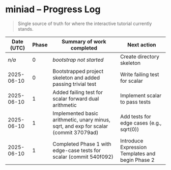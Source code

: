 # miniad – Progress Log
> Single source of truth for where the interactive tutorial currently stands.

| Date (UTC) | Phase | Summary of work completed | Next action |
|------------|-------|---------------------------|-------------|
| _n/a_      | 0     | _bootstrap not started_   | Create directory skeleton |
| 2025-06-10 | 0 | Bootstrapped project skeleton and added passing trivial test | Write failing test for scalar<T> |
| 2025-06-10 | 1 | Added failing test for scalar<T> forward dual arithmetic | Implement scalar<T> to pass tests |
| 2025-06-10 | 1 | Implemented basic arithmetic, unary minus, sqrt, and exp for scalar<T> (commit 37079ad) | Add tests for edge cases (e.g., sqrt(0)) |
| 2025-06-10 | 1 | Completed Phase 1 with edge-case tests for scalar<T> (commit 540f092) | Introduce Expression Templates and begin Phase 2 |
